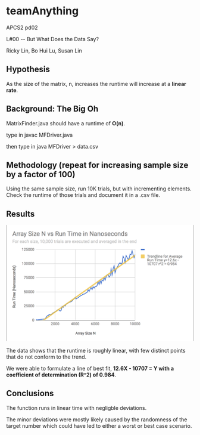 # teamAnything #
APCS2 pd02

L#00 -- But What Does the Data Say?

Ricky Lin, Bo Hui Lu, Susan Lin

## Hypothesis ## 
As the size of the matrix, n, increases the runtime will increase at a **linear rate**.

## Background: The Big Oh ##
MatrixFinder.java should have a runtime of **O(n)**.

type in javac MFDriver.java

then type in java MFDriver > data.csv

## Methodology (repeat for increasing sample size by a factor of 100) ##
Using the same sample size, run 10K trials, but with incrementing elements. Check the runtime of those trials and document it in a .csv file.

## Results ##
![](./graph.png)

The data shows that the runtime is roughly linear, with few distinct points that do not conform to the trend.

We were able to formulate a line of best fit, **12.6X - 10707 = Y with a coefficient of determination (R^2) of 0.984**.  

## Conclusions ##
The function runs in linear time with negligble deviations.

The minor deviations were mostly likely caused by the randomness of the target number which could have led to either a worst or best case scenario. 
